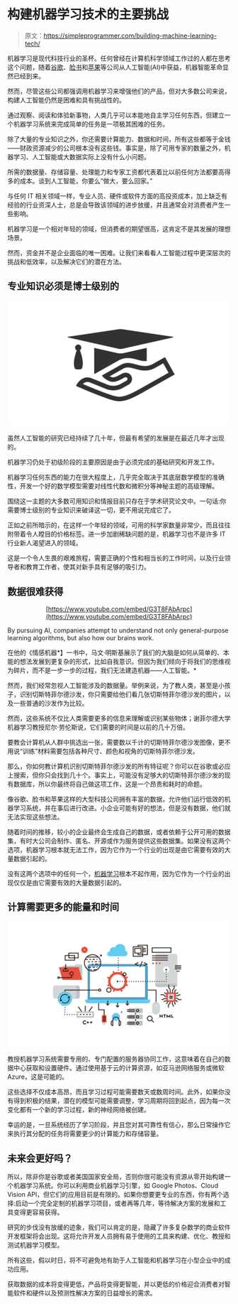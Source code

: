 # 构建机器学习技术的主要挑战

> 原文：<https://simpleprogrammer.com/building-machine-learning-tech/>

机器学习是现代科技行业的圣杯。任何曾经在计算机科学领域工作过的人都在思考这个问题，随着[谷歌](https://www.sciencealert.com/google-s-machine-learning-software-has-learned-to-replicate-itself)、[脸书](https://www.wired.com/2017/02/inside-facebooks-ai-machine/)和[苹果](https://techcrunch.com/2017/10/19/apple-makes-the-case-that-even-its-most-banal-features-require-a-proficiency-in-machine-learning/)等公司从人工智能(AI)中获益，机器智能革命显然已经到来。

然而，尽管这些公司都强调用机器学习来增强他们的产品，但对大多数公司来说，构建人工智能仍然是困难和具有挑战性的。

通过观察、阅读和体验新事物，人类几乎可以本能地自主学习任何东西，但建立一个机器学习系统来完成简单的任务是一项极其困难的任务。

除了大量的专业知识之外，你还需要计算能力、数据和时间，所有这些都等于金钱——财政资源减少的公司根本没有这些钱。事实是，除了可用专家的数量之外，机器学习、人工智能或大数据实际上没有什么小问题。

所需的数据量、存储容量、处理能力和专家工资都代表着比以前任何方法都要高得多的成本。谈到人工智能，你要么“做大，要么回家。”

与任何 IT 相关领域一样，专业人员、硬件或软件方面的高投资成本，加上缺乏有经验的行业资深人士，总是会导致该领域的进步放缓，并且通常会对消费者产生一些影响。

机器学习是一个相对年轻的领域，但消费者的期望很高，这肯定不是其发展的理想场景。

然而，资金并不是企业面临的唯一困难。让我们来看看人工智能过程中更深层次的挑战和低效率，以及解决它们的潜在方法。

## 专业知识必须是博士级别的

![](img/d1fbea7691159c68333af48cf68c13a8.png)

虽然人工智能的研究已经持续了几十年，但最有希望的发展是在最近几年才出现的。

机器学习仍处于初级阶段的主要原因是由于必须完成的基础研究和开发工作。

机器学习任何东西的能力在很大程度上，几乎完全取决于其底层数学模型的准确性，开发一个好的数学模型需要对线性代数和微积分等神秘主题的高级理解。

围绕这一主题的大多数可用知识和情报目前只存在于学术研究论文中。一句话:你需要博士级别的专业知识来破译这一切，更不用说完成它了。

正如之前所暗示的，在这样一个年轻的领域，可用的科学家数量非常少，而且往往附带着令人瞠目的价格标签。进一步加剧稀缺问题的是，机器学习也不是许多 IT 行业新人渴望进入的领域。

这是一个令人生畏的艰难旅程，需要正确的个性和相当长的工作时间，以及行业领导者和教育工作者，使其对新手具有足够的吸引力。

## 数据很难获得

<center>

[https://www.youtube.com/embed/G3T8FAbArpc](https://www.youtube.com/embed/G3T8FAbArpc)

</center>

By pursuing AI, companies attempt to understand not only general-purpose learning algorithms, but also how our brains work.

在他的《情感机器*】一书中，马文·明斯基展示了我们的大脑是如何从简单的、本能的想法发展到更复杂的形式，比如自我意识。但因为我们倾向于将我们的思维视为碎片，而不是一步一步的过程，我们无法建造机器——人工智能。*

然而，我们经常忽视人工智能涉及的数据量。举例来说，为了教人类，甚至是小孩子，识别切斯特菲尔德沙发，你只需要给他们看几张切斯特菲尔德沙发的图片，以及一些普通的沙发作为比较。

然而，这些系统不仅比人类需要更多的信息来理解或识别某些物体；谢菲尔德大学机器学习教授尼尔·劳伦斯说，它们需要的时间是以前的几十万倍。

要教会计算机从人群中挑选出一张，需要数以千计的切斯特菲尔德沙发图像，更不用说“训练”材料需要包括各种尺寸、颜色和视角的切斯特菲尔德沙发。

那么，你如何教计算机识别切斯特菲尔德沙发的所有特征呢？你可以在谷歌或必应上搜索，但你只会找到几十个。事实上，可能没有足够大的切斯特菲尔德沙发的现有数据库，所以你最终将自己做这项工作，这是一个昂贵和耗时的命题。

像谷歌、脸书和苹果这样的大型科技公司拥有丰富的数据，允许他们运行低效的机器学习系统，并在事后进行改进。小企业可能有好的想法，但是没有数据，他们就无法实现这些想法。

随着时间的推移，较小的企业最终会生成自己的数据，或者依赖于公开可用的数据集，有时大公司会制作、匿名、开源或作为服务提供这些数据集。如果没有这两个选项，机器学习根本就无法工作，因为它作为一个行业的出现是由它需要有效的大量数据引起的。

没有这两个选项中的任何一个，[机器学习](http://www.amazon.com/exec/obidos/ASIN/9352134575/makithecompsi-20)根本不起作用，因为它作为一个行业的出现仅仅是由它需要有效的大量数据引起的。

## 计算需要更多的能量和时间

![](img/d1c5fe5ce5f76ad8957878eb4ed11140.png)

教授机器学习系统需要专用的、专门配置的服务器协同工作，这意味着在自己的数据中心获取和设置硬件。通过使用基于云的计算资源，如亚马逊网络服务或微软 Azure，这是可能的。

这些选择不仅成本高昂，而且学习过程可能需要数天或数周时间。此外，如果你没有得到积极的结果，潜在的模型可能需要调整，学习周期将回到起点，因为每一次变化都有一个新的学习过程，新的神经网络被创建。

幸运的是，一旦系统经历了学习阶段，并且您对其可靠性有信心，那么日常操作它来执行其分配的任务将需要更少的计算能力和存储容量。

## 未来会更好吗？

所以，除非你是谷歌或者美国国家安全局，否则你很可能没有资源从零开始构建一个机器学习系统。你可以利用商业机器学习引擎，如 Google Photos、Cloud Vision API，但它们的应用目前是有限的。如果你想要更专业的东西，你有两个选择:启动一个完全定制的机器学习项目，或者再等几年，等待解决方案的发展和工具变得更容易获得。

研究的步伐没有放缓的迹象，我们可以肯定的是，隐藏了许多复杂数学的商业软件开发框架将会出现。这将允许开发人员拥有易于使用的工具来构建、优化、教授和测试机器学习模型。

所有这些，假以时日，将不可避免地有助于人工智能和机器学习在小型企业中的成功应用。

获取数据的成本将变得更低，产品将变得更智能，并以更低的价格迎合消费者对智能软件和硬件以及预测性解决方案的日益增长的需求。